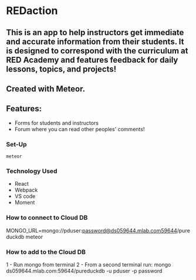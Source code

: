 # REDaction

## This is an app to help instructors get immediate and accurate information from their students. It is designed to correspond with the curriculum at RED Academy and features feedback for daily lessons, topics, and projects!

## Created with Meteor.

## Features:
- Forms for students and instructors
- Forum where you can read other peoples' comments!

### Set-Up

```meteor```

### Technology Used

- React
- Webpack
- VS code
- Moment

### How to connect to Cloud DB
MONGO_URL=mongo://pduser:password@ds059644.mlab.com59644/pureduckdb meteor
### How to add to the Cloud DB
1 - Run mongo from terminal
2 - From a second terminal run: mongo ds059644.mlab.com:59644/pureduckdb -u pduser -p password